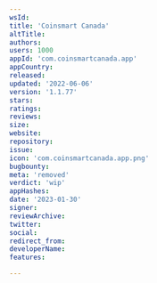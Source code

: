 ```yaml
---
wsId: 
title: 'Coinsmart Canada'
altTitle: 
authors: 
users: 1000
appId: 'com.coinsmartcanada.app'
appCountry: 
released: 
updated: '2022-06-06'
version: '1.1.77'
stars: 
ratings: 
reviews: 
size: 
website: 
repository: 
issue: 
icon: 'com.coinsmartcanada.app.png'
bugbounty: 
meta: 'removed'
verdict: 'wip'
appHashes: 
date: '2023-01-30'
signer: 
reviewArchive: 
twitter: 
social: 
redirect_from: 
developerName: 
features: 

---
```


